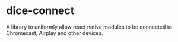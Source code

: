 # dice-connect
A library to uniformly allow react native modules to be connected to Chromecast, Airplay and other devices.
